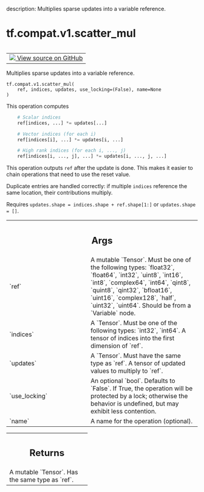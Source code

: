 description: Multiplies sparse updates into a variable reference.

<div itemscope itemtype="http://developers.google.com/ReferenceObject">
<meta itemprop="name" content="tf.compat.v1.scatter_mul" />
<meta itemprop="path" content="Stable" />
</div>

# tf.compat.v1.scatter_mul

<!-- Insert buttons and diff -->

<table class="tfo-notebook-buttons tfo-api nocontent" align="left">
<td>
  <a target="_blank" href="https://github.com/tensorflow/tensorflow/blob/r2.4/tensorflow/python/ops/state_ops.py#L604-L653">
    <img src="https://www.tensorflow.org/images/GitHub-Mark-32px.png" />
    View source on GitHub
  </a>
</td>
</table>



Multiplies sparse updates into a variable reference.

<pre class="devsite-click-to-copy prettyprint lang-py tfo-signature-link">
<code>tf.compat.v1.scatter_mul(
    ref, indices, updates, use_locking=(False), name=None
)
</code></pre>



<!-- Placeholder for "Used in" -->

This operation computes

```python
    # Scalar indices
    ref[indices, ...] *= updates[...]

    # Vector indices (for each i)
    ref[indices[i], ...] *= updates[i, ...]

    # High rank indices (for each i, ..., j)
    ref[indices[i, ..., j], ...] *= updates[i, ..., j, ...]
```

This operation outputs `ref` after the update is done.
This makes it easier to chain operations that need to use the reset value.

Duplicate entries are handled correctly: if multiple `indices` reference
the same location, their contributions multiply.

Requires `updates.shape = indices.shape + ref.shape[1:]` or `updates.shape =
[]`.

<!-- Tabular view -->
 <table class="responsive fixed orange">
<colgroup><col width="214px"><col></colgroup>
<tr><th colspan="2"><h2 class="add-link">Args</h2></th></tr>

<tr>
<td>
`ref`
</td>
<td>
A mutable `Tensor`. Must be one of the following types: `float32`,
`float64`, `int32`, `uint8`, `int16`, `int8`, `complex64`, `int64`,
`qint8`, `quint8`, `qint32`, `bfloat16`, `uint16`, `complex128`, `half`,
`uint32`, `uint64`. Should be from a `Variable` node.
</td>
</tr><tr>
<td>
`indices`
</td>
<td>
A `Tensor`. Must be one of the following types: `int32`, `int64`. A
tensor of indices into the first dimension of `ref`.
</td>
</tr><tr>
<td>
`updates`
</td>
<td>
A `Tensor`. Must have the same type as `ref`. A tensor of updated
values to multiply to `ref`.
</td>
</tr><tr>
<td>
`use_locking`
</td>
<td>
An optional `bool`. Defaults to `False`. If True, the operation
will be protected by a lock; otherwise the behavior is undefined, but may
exhibit less contention.
</td>
</tr><tr>
<td>
`name`
</td>
<td>
A name for the operation (optional).
</td>
</tr>
</table>



<!-- Tabular view -->
 <table class="responsive fixed orange">
<colgroup><col width="214px"><col></colgroup>
<tr><th colspan="2"><h2 class="add-link">Returns</h2></th></tr>
<tr class="alt">
<td colspan="2">
A mutable `Tensor`. Has the same type as `ref`.
</td>
</tr>

</table>

